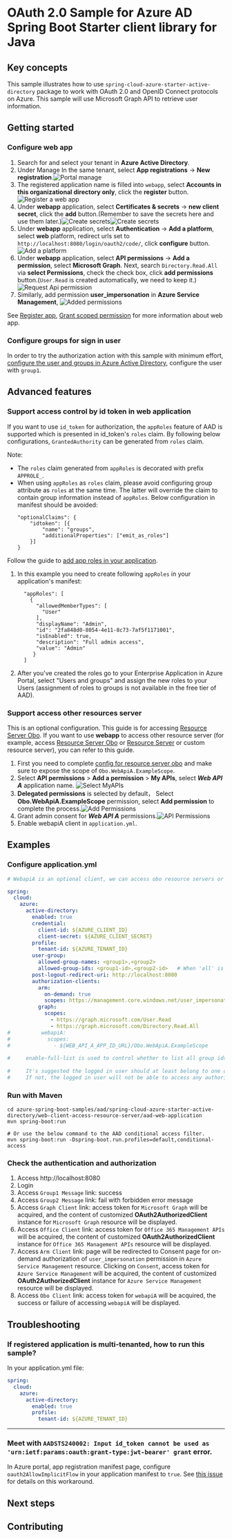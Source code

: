 # OAuth 2.0 Sample for Azure AD Spring Boot Starter client library for Java

## Key concepts
This sample illustrates how to use `spring-cloud-azure-starter-active-directory` package to work with OAuth 2.0 and OpenID Connect protocols on Azure. This sample will use Microsoft Graph API to retrieve user information.

## Getting started


### Configure web app
1. Search for and select your tenant in **Azure Active Directory**.
1. Under Manage In the same tenant, select **App registrations** -> **New registration**.![Portal manage](docs/image-portal-manage.png "Portal manage")
1. The registered application name is filled into `webapp`, select **Accounts in this organizational directory only**, click the **register** button.![Register a web app](docs/image-register-a-web-app.png "Register a web app")
1. Under **webapp** application, select **Certificates & secrets** -> **new client secret**, click the **add** button.(Remember to save the secrets here and use them later.)![Create secrets](docs/image-create-app-secrets.png "Create secrets")![Create secrets](docs/image-secret-value.png "Create Secrets")
1. Under **webapp** application, select **Authentication** -> **Add a platform**, select **web** platform, redirect urls set to `http://localhost:8080/login/oauth2/code/`, click **configure** button.![Add a platform](docs/image-add-a-platform.png "Add a platform")
1. Under **webapp** application, select **API permissions** -> **Add a permission**, select **Microsoft Graph**. Next, search `Directory.Read.All` via **select Permissions**, check the check box, click **add permissions** button.(`User.Read` is created automatically, we need to keep it.)![Request Api permission](docs/image-request-api-permissions.png "Request Api permission")
1. Similarly, add permission **user_impersonation** in **Azure Service Management**,
   ![Added permissions](docs/image-permissions.png "Added permissions")

See [Register app], [Grant scoped permission] for more information about web app.

### Configure groups for sign in user
In order to try the authorization action with this sample with minimum effort, [configure the user and groups in Azure Active Directory], configure the user with `group1`.

## Advanced features

### Support access control by id token in web application 
If you want to use `id_token` for authorization, the `appRoles` feature of AAD is supported which is presented in id_token's `roles` claim. By following below configurations, `GrantedAuthority` can be generated from `roles` claim. 

Note:
 - The `roles` claim generated from `appRoles` is decorated with prefix `APPROLE_`.
 - When using `appRoles` as `roles` claim, please avoid configuring group attribute as `roles` at the same time. The latter will override the claim to contain group information instead of `appRoles`. Below configuration in manifest should be avoided:
    ```
    "optionalClaims": {
        "idtoken": [{
            "name": "groups",
            "additionalProperties": ["emit_as_roles"]
        }]
    }
    ```

Follow the guide to 
[add app roles in your application](https://docs.microsoft.com/azure/active-directory/develop/howto-add-app-roles-in-azure-ad-apps).
1. In this example you need to create following `appRoles` in your application's manifest:
    ```
      "appRoles": [
        {
          "allowedMemberTypes": [
            "User"
          ],
          "displayName": "Admin",
          "id": "2fa848d0-8054-4e11-8c73-7af5f1171001",
          "isEnabled": true,
          "description": "Full admin access",
          "value": "Admin"
         }
      ]
    ```
1. After you've created the roles go to your Enterprise Application in Azure Portal, select "Users and groups" and assign the new roles to your Users (assignment of roles to groups is not available in the free tier of AAD).

### Support access other resources server
This is an optional configuration. This guide is for accessing [Resource Server Obo].
If you want to use **webapp** to access other resource server (for example, access [Resource Server Obo] or [Resource Server] or custom resource server), you can refer to this guide.

1. First you need to complete [config for resource server obo] and make sure to expose the scope of `Obo.WebApiA.ExampleScope`.
1. Select **API permissions** > **Add a permission** > **My APIs**, select ***Web API A*** application name. ![Select MyAPIs](docs/image-select-myapis.png)
1. **Delegated permissions** is selected by default， Select **Obo.WebApiA.ExampleScope** permission, select **Add permission** to complete the process.![Add Permissions](docs/image-add-permissions.png)
1. Grant admin consent for ***Web API A*** permissions.![API Permissions](docs/image-add-grant-admin-consent.png)
1. Enable webapiA client in `application.yml`.

## Examples
### Configure application.yml
```yaml
# WebapiA is an optional client, we can access obo resource servers or the other custom server.

spring:
  cloud:
    azure:
      active-directory:
        enabled: true
        credential:
          client-id: ${AZURE_CLIENT_ID}
          client-secret: ${AZURE_CLIENT_SECRET}
        profile:
          tenant-id: ${AZURE_TENANT_ID}
        user-group:
          allowed-group-names: <group1>,<group2>
          allowed-group-ids: <group1-id>,<group2-id>   # When 'all' is used, all group id can be obtained.
        post-logout-redirect-uri: http://localhost:8080
        authorization-clients:
          arm:
            on-demand: true
            scopes: https://management.core.windows.net/user_impersonation
          graph:
            scopes:
              - https://graph.microsoft.com/User.Read
              - https://graph.microsoft.com/Directory.Read.All
#          webapiA:
#            scopes:
#              - ${WEB_API_A_APP_ID_URL}/Obo.WebApiA.ExampleScope
          
#     enable-full-list is used to control whether to list all group ids, default is false
    
#     It's suggested the logged in user should at least belong to one of the above groups
#     If not, the logged in user will not be able to access any authorization controller rest APIs
```

### Run with Maven
```shell
cd azure-spring-boot-samples/aad/spring-cloud-azure-starter-active-directory/web-client-access-resource-server/aad-web-application
mvn spring-boot:run

# Or use the below command to the AAD conditional access filter.
mvn spring-boot:run -Dspring-boot.run.profiles=default,conditional-access
```

### Check the authentication and authorization
1. Access http://localhost:8080
2. Login
3. Access `Group1 Message` link: success
4. Access `Group2 Message` link: fail with forbidden error message
5. Access `Graph Client` link: access token for `Microsoft Graph` will be acquired, and the content of customized **OAuth2AuthorizedClient** instance for `Microsoft Graph` resource will be displayed.
6. Access `Office Client` link: access token for `Office 365 Management APIs` will be acquired, the content of customized **OAuth2AuthorizedClient** instance for `Office 365 Management APIs` resource will be displayed.
7. Access `Arm Client` link: page will be redirected to Consent page for on-demand authorization of `user_impersonation` permission in `Azure Service Management` resource. Clicking on `Consent`, access token for `Azure Service Management` will be acquired, the content of customized **OAuth2AuthorizedClient** instance for `Azure Service Management` resource will be displayed.
8. Access `Obo Client` link: access token for `webapiA` will be acquired, the success or failure of accessing `webapiA` will be displayed.

## Troubleshooting
### If registered application is multi-tenanted, how to run this sample?
In your application.yml file:
```yaml
spring:
  cloud:
    azure:
      active-directory:
        enabled: true
        profile:
          tenant-id: ${AZURE_TENANT_ID}
```
---
### Meet with `AADSTS240002: Input id_token cannot be used as 'urn:ietf:params:oauth:grant-type:jwt-bearer' grant` error.
In Azure portal, app registration manifest page, configure `oauth2AllowImplicitFlow` in your application manifest to `true`. See [this issue] for details on this workaround.

## Next steps
## Contributing

<!-- LINKS -->

[Register app]: https://docs.microsoft.com/azure/active-directory/develop/quickstart-register-app
[Grant scoped permission]: https://docs.microsoft.com/azure/active-directory/develop/quickstart-configure-app-access-web-apis
[configure the user and groups in Azure Active Directory]: https://docs.microsoft.com/azure/active-directory/active-directory-groups-create-azure-portal
[this issue]: https://github.com/MicrosoftDocs/azure-docs/issues/8121#issuecomment-387090099
[Resource Server]: ../aad-resource-server
[Resource Server Obo]: ../aad-resource-server-obo
[config for resource server obo]: ../aad-resource-server-obo#configure-your-middle-tier-web-api-a
